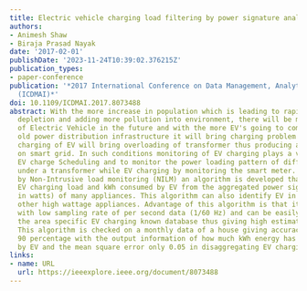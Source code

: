```yaml
---
title: Electric vehicle charging load filtering by power signature analysis
authors:
- Animesh Shaw
- Biraja Prasad Nayak
date: '2017-02-01'
publishDate: '2023-11-24T10:39:02.376215Z'
publication_types:
- paper-conference
publication: '*2017 International Conference on Data Management, Analytics and Innovation
  (ICDMAI)*'
doi: 10.1109/ICDMAI.2017.8073488
abstract: With the more increase in population which is leading to rapid fossil fuel
  depletion and adding more pollution into environment, there will be more demand
  of Electric Vehicle in the future and with the more EV's going to come on road having
  old power distribution infrastructure it will bring charging problem of EV. Home
  charging of EV will bring overloading of transformer thus producing adverse effect
  on smart grid. In such conditions monitoring of EV charging plays a vital role in
  EV charge Scheduling and to monitor the power loading pattern of different houses
  under a transformer while EV charging by monitoring the smart meter. In this paper
  by Non-Intrusive load monitoring (NILM) an algorithm is developed that will disaggregate
  EV charging load and kWh consumed by EV from the aggregated power signal (real power
  in watts) of many appliances. This algorithm can also identify EV in presence of
  other high wattage appliances. Advantage of this algorithm is that it even works
  with low sampling rate of per second data (1/60 Hz) and can be easily trained with
  the area specific EV charging known database thus giving high estimation accuracy.
  This algorithm is checked on a monthly data of a house giving accuracy of more than
  90 percentage with the output information of how much kWh energy has been consumed
  by EV and the mean square error only 0.05 in disaggregating EV charging load.
links:
- name: URL
  url: https://ieeexplore.ieee.org/document/8073488
---
```

